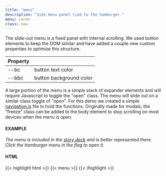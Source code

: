 ```yaml
---
title: "menu"
description: "Side menu panel tied to the hamburger."
menu: cards
class: new
---
```


The slide-out menu is a fixed panel with internal scrolling. We used button elements to keep the DOM similar and have added a couple new custom properties to optimize this structure. 

| Property ||
|---|---|
| \--bc | button text color |
| \--bbc | button background color |

A large portion of the menu is a simple stack of expander elements and will require Javascript to toggle the "open" class. The menu will slide out on a similar class toggle of "open". For this demo we created a simple [navigation.js](/js/navigation.js) file to hold the functions. Originally made for modals, the "freeze" class can be added to the body element to stop scrolling on most devices when the menu is open.

#### EXAMPLE

*The menu is included in the [story deck](../decks/story/) and is better represented there.  
Click the hamburger menu in the flag to open it.*

#### HTML

{{< highlight html >}}
{{< menu >}}
{{< /highlight >}}
